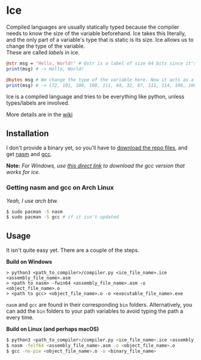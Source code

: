 # Ice

Compiled languages are usually statically typed because the compiler needs to know the size of the variable beforehand. Ice takes this literally, and the only part of a variable's type that is static is its size. Ice allows us to change the type of the variable.\
These are called _labels_ in ice.

```Perl
@str msg = 'Hello, World!' # @str is a label of size 64 bits since it's a 64-bit pointer.
print(msg) # -> Hello, World!

@bytes msg # We change the type of the variable here. Now it acts as a pointer to an array.
print(msg) # -> [72, 101, 108, 108, 111, 44, 32, 87, 111, 114, 108, 100, 33]
```

Ice is a compiled language and tries to be everything like python, unless types/labels are involved.

More details are in the [wiki](../../wiki)

## Installation
I don't provide a binary yet, so you'll have to [download the repo files](https://github.com/cubed-guy/ice/archive/refs/heads/master.zip), and get [nasm](https://www.nasm.us/pub/nasm/snapshots/latest/) and [gcc](https://www.mingw-w64.org/downloads/).

**Note:** _For Windows, use [this direct link](https://sourceforge.net/projects/mingw-w64/files/Toolchains%20targetting%20Win64/Personal%20Builds/mingw-builds/8.1.0/threads-posix/seh/x86_64-8.1.0-release-posix-seh-rt_v6-rev0.7z) to download the gcc version that works for ice._


### Getting nasm and gcc on Arch Linux
_Yeah, I use arch btw._
```bash
$ sudo pacman -S nasm
$ sudo pacman -S gcc # if it isn't updated
```

## Usage
It isn't quite easy yet. There are a couple of the steps.

**Build on Windows**
```batch
> python3 <path_to_compiler>/compiler.py <ice_file_name>.ice <assembly_file_name>.asm
> <path to nasm> -fwin64 <assembly_file_name>.asm -o <object_file_name>.o
> <path to gcc> <object_file_name>.o -o <executable_file_name>.exe
```
`nasm` and `gcc` are found in their corresponding `bin` folders. Alternatively, you can add the `bin` folders to your path variables to avoid typing the path a every time.

**Build on Linux (and perhaps macOS)**
```bash
$ python3 <path_to_compiler>/compiler.py <ice_file_name>.ice <assembly_file_name>.asm
$ nasm -felf64 <assembly_file_name>.asm -o <object_file_name>.o
$ gcc -no-pie <object_file_name>.o -o <binary_file_name>
```
